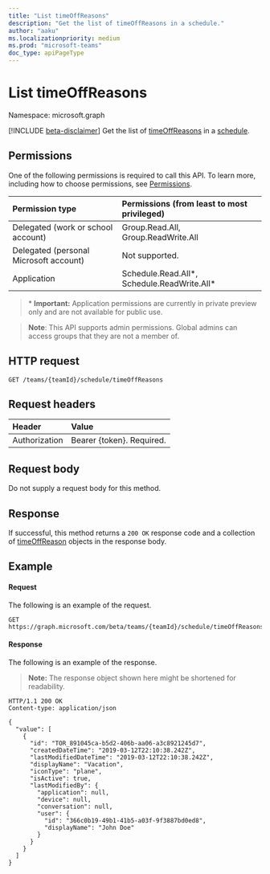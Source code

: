 ```yaml
---
title: "List timeOffReasons"
description: "Get the list of timeOffReasons in a schedule."
author: "aaku"
ms.localizationpriority: medium
ms.prod: "microsoft-teams"
doc_type: apiPageType
---
```


# List timeOffReasons

Namespace: microsoft.graph

[!INCLUDE [beta-disclaimer](../../includes/beta-disclaimer.md)]
Get the list of [timeOffReasons](../resources/timeoffreason.md) in a [schedule](../resources/schedule.md).

## Permissions

One of the following permissions is required to call this API. To learn more, including how to choose permissions, see [Permissions](/graph/permissions-reference).

|Permission type      | Permissions (from least to most privileged)              |
|:--------------------|:---------------------------------------------------------|
|Delegated (work or school account) | Group.Read.All, Group.ReadWrite.All    |
|Delegated (personal Microsoft account) | Not supported.    |
|Application | Schedule.Read.All*, Schedule.ReadWrite.All* |

>\* **Important:** Application permissions are currently in private preview only and are not available for public use.

> **Note**: This API supports admin permissions. Global admins can access groups that they are not a member of.

## HTTP request

<!-- { "blockType": "ignored" } -->

```http
GET /teams/{teamId}/schedule/timeOffReasons
```

## Request headers

| Header       | Value |
|:---------------|:--------|
| Authorization  | Bearer {token}. Required.  |

## Request body
Do not supply a request body for this method.

## Response

If successful, this method returns a `200 OK` response code and a collection of [timeOffReason](../resources/timeoffreason.md) objects in the response body.

## Example

#### Request

The following is an example of the request.

<!-- {
  "blockType": "request",
  "name": "schedule-list-timeoffreasons"
}-->
```msgraph-interactive
GET https://graph.microsoft.com/beta/teams/{teamId}/schedule/timeOffReasons
```

#### Response

The following is an example of the response. 

>**Note:** The response object shown here might be shortened for readability.
<!-- {
  "blockType": "response",
  "truncated": true,
  "@odata.type": "microsoft.graph.timeOffReason",
  "isCollection": true
} -->

```http
HTTP/1.1 200 OK
Content-type: application/json

{
  "value": [
    {
      "id": "TOR_891045ca-b5d2-406b-aa06-a3c8921245d7",
      "createdDateTime": "2019-03-12T22:10:38.242Z",
      "lastModifiedDateTime": "2019-03-12T22:10:38.242Z",
      "displayName": "Vacation",
      "iconType": "plane",
      "isActive": true,
      "lastModifiedBy": {
        "application": null,
        "device": null,
        "conversation": null,
        "user": {
          "id": "366c0b19-49b1-41b5-a03f-9f3887bd0ed8",
          "displayName": "John Doe"
        }
      }
    }
  ]
}
```

<!-- uuid: 8fcb5dbc-d5aa-4681-8e31-b001d5168d79
2015-10-25 14:57:30 UTC -->
<!--
{
  "type": "#page.annotation",
  "description": "Get the list of timeOffReason in this schedule",
  "keywords": "",
  "section": "documentation",
  "tocPath": "",
  "suppressions": [
  ]
}
-->



